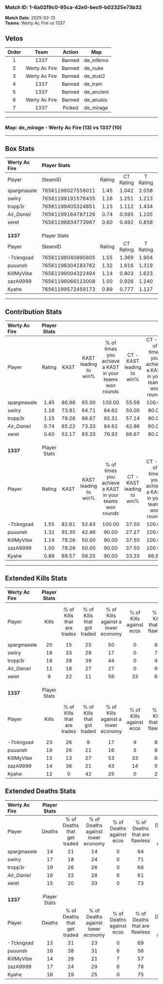 ### Match ID: 1-6a02f9c0-95ca-42e0-bec9-b02325e73b32  
**Match Date**: 2025-02-13  
**Teams**: Werty Ac Fire vs 1337  

## Vetos  

| Order | Team | Action | Map |
| :---: | :--: | :----: | --- |
| 1 | 1337 | Banned | de_inferno |
| 2 | Werty Ac Fire | Banned | de_nuke |
| 3 | Werty Ac Fire | Banned | de_dust2 |
| 4 | 1337 | Banned | de_train |
| 5 | 1337 | Banned | de_ancient |
| 6 | Werty Ac Fire | Banned | de_anubis |
| 7 | 1337 | Picked | de_mirage |

---  

### **Map**: de_mirage - Werty Ac Fire (13) vs 1337 (10)  
---  

## Box Stats  

| **Werty Ac Fire** | Player Stats      |        |           |          |       |      |       |         |        |      |     |
| :- | :- | :-: | :-: | :-: | :-: | :-: | :-: | :-: | :-: | :-: | :-: |
| Player            | SteamID           | Rating | CT Rating | T Rating | KAST  | ADR  | Kills | Assists | Deaths | K/D  | HS% |
| spargmasele       | 76561199027559011 |  1.45  |   1.042   |  2.058   | 86.96 | 97.5 |  20   |    3    |   14   | 1.43 | 35  |
| swiiry            | 76561199191576435 |  1.16  |   1.251   |  1.213   | 73.91 | 79.2 |  18   |    6    |   17   | 1.06 | 55  |
| tropp3r           | 76561199405324851 |  1.15  |   1.112   |  1.434   | 78.26 | 81.8 |  18   |    4    |   19   | 0.95 | 50  |
| _Air_Daniel_      | 76561199164787126 |  0.74  |   0.595   |  1.105   | 65.22 | 55.7 |  11   |    6    |   18   | 0.61 | 63  |
| xeret             | 76561198834773987 |  0.60  |   0.492   |  0.858   | 52.17 | 48.8 |   9   |    2    |   15   | 0.60 | 33  |
|                   |                   |        |           |          |       |      |       |         |        |      |     |
|                   |                   |        |           |          |       |      |       |         |        |      |     |
|                   |                   |        |           |          |       |      |       |         |        |      |     |
| **1337**          | Player Stats      |        |           |          |       |      |       |         |        |      |     |
| Player            | SteamID           | Rating | CT Rating | T Rating | KAST  | ADR  | Kills | Assists | Deaths | K/D  | HS% |
| -7ckngxad         | 76561198040990805 |  1.55  |   1.369   |  1.904   | 82.61 | 97.7 |  23   |    3    |   13   | 1.77 | 60  |
| puuunsh           | 76561198304183762 |  1.32  |   1.616   |  1.319   | 91.30 | 75.6 |  19   |    2    |   16   | 1.19 | 52  |
| KiIIMyVibe        | 76561199004322494 |  1.14  |   0.803   |  1.623   | 78.26 | 76.4 |  15   |    5    |   14   | 1.07 | 33  |
| zazA9999          | 76561199066123008 |  1.00  |   0.926   |  1.240   | 78.26 | 65.5 |  14   |    5    |   17   | 0.82 | 57  |
| Kyahe             | 76561199572459173 |  0.89  |   0.777   |  1.127   | 69.57 | 70.4 |  12   |    3    |   16   | 0.75 | 83  |
---  

## Contribution Stats  

| **Werty Ac Fire** | Player Stats |       |                      |                                                        |                           |                                                             |                          |                                                            |
| :- | :-: | :-: | :-: | :-: | :-: | :-: | :-: | :-: |
| Player            |    Rating    | KAST  | KAST leading to win% | % of times you achieve a KAST in your teams won rounds | CT - KAST leading to win% | CT - % of times you achieve a KAST in your teams won rounds | T - KAST leading to win% | T - % of times you achieve a KAST in your teams won rounds |
| spargmasele       |     1.45     | 86.96 |        65.00         |                         100.00                         |           55.56           |                           100.00                            |          72.73           |                           100.00                           |
| swiiry            |     1.16     | 73.91 |        64.71         |                         84.62                          |           50.00           |                            80.00                            |          77.78           |                           87.50                            |
| tropp3r           |     1.15     | 78.26 |        66.67         |                         92.31                          |           57.14           |                            80.00                            |          72.73           |                           100.00                           |
| _Air_Daniel_      |     0.74     | 65.22 |        73.33         |                         84.62                          |           42.86           |                            60.00                            |          100.00          |                           100.00                           |
| xeret             |     0.60     | 52.17 |        83.33         |                         76.92                          |           66.67           |                            80.00                            |          100.00          |                           75.00                            |
|                   |              |       |                      |                                                        |                           |                                                             |                          |                                                            |
|                   |              |       |                      |                                                        |                           |                                                             |                          |                                                            |
|                   |              |       |                      |                                                        |                           |                                                             |                          |                                                            |
| **1337**          | Player Stats |       |                      |                                                        |                           |                                                             |                          |                                                            |
| Player            |    Rating    | KAST  | KAST leading to win% | % of times you achieve a KAST in your teams won rounds | CT - KAST leading to win% | CT - % of times you achieve a KAST in your teams won rounds | T - KAST leading to win% | T - % of times you achieve a KAST in your teams won rounds |
| -7ckngxad         |     1.55     | 82.61 |        52.63         |                         100.00                         |           37.50           |                           100.00                            |          63.64           |                           100.00                           |
| puuunsh           |     1.32     | 91.30 |        42.86         |                         90.00                          |           27.27           |                           100.00                            |          60.00           |                           85.71                            |
| KiIIMyVibe        |     1.14     | 78.26 |        50.00         |                         90.00                          |           37.50           |                           100.00                            |          60.00           |                           85.71                            |
| zazA9999          |     1.00     | 78.26 |        50.00         |                         90.00                          |           37.50           |                           100.00                            |          60.00           |                           85.71                            |
| Kyahe             |     0.89     | 69.57 |        56.25         |                         90.00                          |           33.33           |                            66.67                            |          70.00           |                           100.00                           |
---  

## Extended Kills Stats  

| **Werty Ac Fire** | Player Stats |                            |                            |                                    |                         |                              |                                 |                                       |                    |           |
| :- | :-: | :-: | :-: | :-: | :-: | :-: | :-: | :-: | :-: | :-: |
| Player            |    Kills     | % of Kills that are trades | % of Kills that got traded | % of Kills against a lower economy | % of Kills against ecos | % of Kills that are flawless | % of Kills that are close duels | % of Kills that are assisted by flash | Pistol Round Kills | AWP Kills |
| spargmasele       |      20      |             15             |             25             |                 50                 |            0            |              80              |                0                |                   5                   |         3          |    11     |
| swiiry            |      18      |             33             |             28             |                 17                 |            0            |              78              |                6                |                   0                   |         0          |     0     |
| tropp3r           |      18      |             28             |             39             |                 44                 |            0            |              44              |                6                |                   6                   |         1          |     0     |
| _Air_Daniel_      |      11      |             18             |             27             |                 27                 |            0            |              64              |                9                |                   0                   |         0          |     1     |
| xeret             |      9       |             22             |             11             |                 56                 |           33            |              67              |               22                |                   0                   |         0          |     0     |
|                   |              |                            |                            |                                    |                         |                              |                                 |                                       |                    |           |
|                   |              |                            |                            |                                    |                         |                              |                                 |                                       |                    |           |
|                   |              |                            |                            |                                    |                         |                              |                                 |                                       |                    |           |
| **1337**          | Player Stats |                            |                            |                                    |                         |                              |                                 |                                       |                    |           |
| Player            |    Kills     | % of Kills that are trades | % of Kills that got traded | % of Kills against a lower economy | % of Kills against ecos | % of Kills that are flawless | % of Kills that are close duels | % of Kills that are assisted by flash | Pistol Round Kills | AWP Kills |
| -7ckngxad         |      23      |             26             |             9              |                 17                 |            9            |              83              |                0                |                   0                   |         7          |     7     |
| puuunsh           |      19      |             26             |             21             |                 16                 |            5            |              84              |                5                |                   5                   |         3          |     0     |
| KiIIMyVibe        |      15      |             13             |             27             |                 53                 |           33            |              67              |                0                |                   0                   |         0          |     0     |
| zazA9999          |      14      |             36             |             21             |                 43                 |           14            |              57              |               14                |                   0                   |         0          |     1     |
| Kyahe             |      12      |             0              |             42             |                 25                 |            0            |              25              |                8                |                   0                   |         0          |     0     |
## Extended Deaths Stats  

| **Werty Ac Fire** | Player Stats |                             |                                   |                          |                               |                            |                           |               |
| :- | :-: | :-: | :-: | :-: | :-: | :-: | :-: | :-: |
| Player            |    Deaths    | % of Deaths that get traded | % of Deaths against lower economy | % of Deaths against ecos | % of Deaths that are flawless | % of Deaths that are close | % of Deaths while blinded | Deaths to AWP |
| spargmasele       |      14      |             21              |                14                 |            0             |              64               |             7              |             0             |       2       |
| swiiry            |      17      |             18              |                24                 |            0             |              71               |             12             |             6             |       3       |
| tropp3r           |      19      |             26              |                26                 |            0             |              68               |             0              |             0             |       1       |
| _Air_Daniel_      |      18      |             22              |                28                 |            6             |              61               |             0              |             0             |       0       |
| xeret             |      15      |             20              |                33                 |            0             |              73               |             7              |             0             |       2       |
|                   |              |                             |                                   |                          |                               |                            |                           |               |
|                   |              |                             |                                   |                          |                               |                            |                           |               |
|                   |              |                             |                                   |                          |                               |                            |                           |               |
| **1337**          | Player Stats |                             |                                   |                          |                               |                            |                           |               |
| Player            |    Deaths    | % of Deaths that get traded | % of Deaths against lower economy | % of Deaths against ecos | % of Deaths that are flawless | % of Deaths that are close | % of Deaths while blinded | Deaths to AWP |
| -7ckngxad         |      13      |             31              |                23                 |            0             |              69               |             8              |             8             |       5       |
| puuunsh           |      16      |             38              |                31                 |            6             |              56               |             0              |             0             |       3       |
| KiIIMyVibe        |      14      |             29              |                21                 |            7             |              57               |             21             |             0             |       1       |
| zazA9999          |      17      |             24              |                29                 |            6             |              76               |             0              |             0             |       0       |
| Kyahe             |      16      |             19              |                25                 |            0             |              75               |             6              |             6             |       3       |
